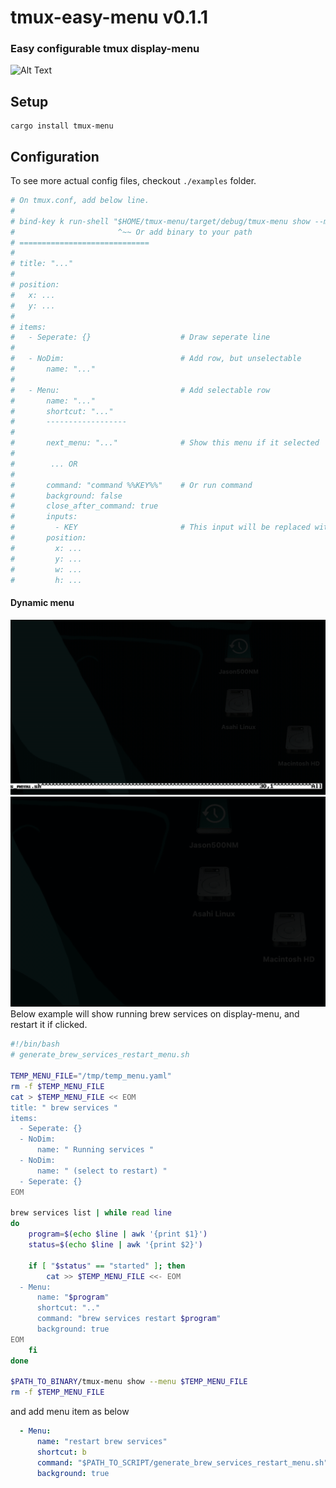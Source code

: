 # tmux-easy-menu v0.1.1

### Easy configurable tmux display-menu

![Alt Text](https://github.com/Ja-sonYun/tmux-easy-menu/blob/main/examples/example.gif?raw=true)

## Setup
```
cargo install tmux-menu
```


## Configuration
To see more actual config files, checkout `./examples` folder.
```yaml
# On tmux.conf, add below line.
#
# bind-key k run-shell "$HOME/tmux-menu/target/debug/tmux-menu show --menu $HOME/tmux-menu/examples/menu.yaml --working_dir #{pane_current_path}"
#                       ^~~ Or add binary to your path
# =============================
#
# title: "..."
#
# position:
#   x: ...
#   y: ...
#
# items:
#   - Seperate: {}                    # Draw seperate line
#
#   - NoDim:                          # Add row, but unselectable
#       name: "..."
#
#   - Menu:                           # Add selectable row
#       name: "..."
#       shortcut: "..."
#       ------------------
#
#       next_menu: "..."              # Show this menu if it selected
#
#        ... OR
#
#       command: "command %%KEY%%"    # Or run command
#       background: false
#       close_after_command: true
#       inputs:
#         - KEY                       # This input will be replaced with '%%KEY%%' on command
#       position:
#         x: ...
#         y: ...
#         w: ...
#         h: ...
```

#### Dynamic menu
![Alt Text](https://github.com/Ja-sonYun/tmux-easy-menu/blob/main/examples/dynamic2.gif?raw=true)
![Alt Text](https://github.com/Ja-sonYun/tmux-easy-menu/blob/main/examples/dynamic.gif?raw=true)
Below example will show running brew services on display-menu, and restart it if clicked.
```bash
#!/bin/bash
# generate_brew_services_restart_menu.sh

TEMP_MENU_FILE="/tmp/temp_menu.yaml"
rm -f $TEMP_MENU_FILE
cat > $TEMP_MENU_FILE << EOM
title: " brew services "
items:
  - Seperate: {}
  - NoDim:
      name: " Running services "
  - NoDim:
      name: " (select to restart) "
  - Seperate: {}
EOM

brew services list | while read line
do
    program=$(echo $line | awk '{print $1}')
    status=$(echo $line | awk '{print $2}')

    if [ "$status" == "started" ]; then
        cat >> $TEMP_MENU_FILE <<- EOM
  - Menu:
      name: "$program"
      shortcut: ".."
      command: "brew services restart $program"
      background: true
EOM
    fi
done

$PATH_TO_BINARY/tmux-menu show --menu $TEMP_MENU_FILE
rm -f $TEMP_MENU_FILE
```
and add menu item as below
```yaml
  - Menu:
      name: "restart brew services"
      shortcut: b
      command: "$PATH_TO_SCRIPT/generate_brew_services_restart_menu.sh"
      background: true
```
